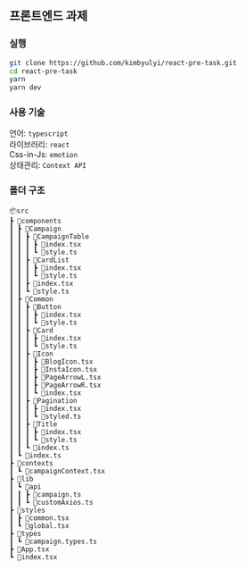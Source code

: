 ## 프론트엔드 과제

### 실행

```bash
git clone https://github.com/kimbyulyi/react-pre-task.git
cd react-pre-task
yarn
yarn dev
```

### 사용 기술

언어: `typescript`<br>
라이브러리: `react`<br>
Css-in-Js: `emotion`<br>
상태관리: `Context API`

### 폴더 구조

```
📦src
┣ 📂components
┃ ┣ 📂Campaign
┃ ┃ ┣ 📂CampaignTable
┃ ┃ ┃ ┣ 📜index.tsx
┃ ┃ ┃ ┗ 📜style.ts
┃ ┃ ┣ 📂CardList
┃ ┃ ┃ ┣ 📜index.tsx
┃ ┃ ┃ ┗ 📜style.ts
┃ ┃ ┣ 📜index.tsx
┃ ┃ ┗ 📜style.ts
┃ ┣ 📂Common
┃ ┃ ┣ 📂Button
┃ ┃ ┃ ┣ 📜index.tsx
┃ ┃ ┃ ┗ 📜style.ts
┃ ┃ ┣ 📂Card
┃ ┃ ┃ ┣ 📜index.tsx
┃ ┃ ┃ ┗ 📜style.ts
┃ ┃ ┣ 📂Icon
┃ ┃ ┃ ┣ 📜BlogIcon.tsx
┃ ┃ ┃ ┣ 📜InstaIcon.tsx
┃ ┃ ┃ ┣ 📜PageArrowL.tsx
┃ ┃ ┃ ┣ 📜PageArrowR.tsx
┃ ┃ ┃ ┗ 📜index.tsx
┃ ┃ ┣ 📂Pagination
┃ ┃ ┃ ┣ 📜index.tsx
┃ ┃ ┃ ┗ 📜styled.ts
┃ ┃ ┣ 📂Title
┃ ┃ ┃ ┣ 📜index.tsx
┃ ┃ ┃ ┗ 📜style.ts
┃ ┃ ┗ 📜index.ts
┃ ┗ 📜index.ts
┣ 📂contexts
┃ ┗ 📜campaignContext.tsx
┣ 📂lib
┃ ┗ 📂api
┃ ┃ ┣ 📜campaign.ts
┃ ┃ ┗ 📜customAxios.ts
┣ 📂styles
┃ ┣ 📜common.tsx
┃ ┗ 📜global.tsx
┣ 📂types
┃ ┗ 📜campaign.types.ts
┣ 📜App.tsx
┗ 📜index.tsx
```

